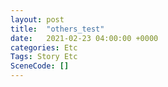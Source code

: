 ```yaml
---
layout: post
title:  "others_test"
date:   2021-02-23 04:00:00 +0000
categories: Etc
Tags: Story Etc
SceneCode: []
---
```

